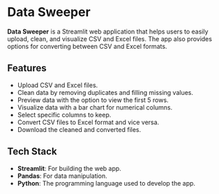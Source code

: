 # Data Sweeper

**Data Sweeper** is a Streamlit web application that helps users to easily upload, clean, and visualize CSV and Excel files. The app also provides options for converting between CSV and Excel formats.

## Features
- Upload CSV and Excel files.
- Clean data by removing duplicates and filling missing values.
- Preview data with the option to view the first 5 rows.
- Visualize data with a bar chart for numerical columns.
- Select specific columns to keep.
- Convert CSV files to Excel format and vice versa.
- Download the cleaned and converted files.

## Tech Stack
- **Streamlit**: For building the web app.
- **Pandas**: For data manipulation.
- **Python**: The programming language used to develop the app.
